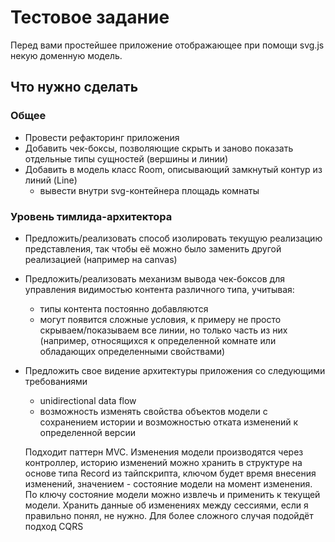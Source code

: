 # Тестовое задание

Перед вами простейшее приложение отображающее при помощи svg.js некую доменную модель.

## Что нужно сделать

### Общее

- Провести рефакторинг приложения
- Добавить чек-боксы, позволяющие скрыть и заново показать отдельные типы сущностей (вершины и линии)
- Добавить в модель класс Room, описывающий замкнутый контур из линий (Line)
  - вывести внутри svg-контейнера площадь комнаты

### Уровень тимлида-архитектора

- Предложить/реализовать способ изолировать текущую реализацию представления, так чтобы её можно было заменить другой реализацией (например на canvas)
- Предложить/реализовать механизм вывода чек-боксов для управления видимостью контента различного типа, учитывая:
    - типы контента постоянно добавляются
    - могут появится сложные условия, к примеру не просто скрываем/показываем все линии, но только часть из них (например, относящихся к определенной комнате или обладающих определенными свойствами)


- Предложить свое видение архитектуры приложения со следующими требованиями
    - unidirectional data flow
    - возможность изменять свойства объектов модели с сохранением истории и возможностью отката изменений к определенной версии

    Подходит паттерн MVC. Изменения модели производятся через контроллер, историю изменений можно хранить в структуре на основе типа Record из тайпскрипта, ключом будет время внесения изменений, значением - состояние модели на момент изменения. По ключу состояние модели можно извлечь и применить к текущей модели. Хранить данные об изменениях между сессиями, если я правильно понял, не нужно.
    Для более сложного случая подойдёт подход CQRS






